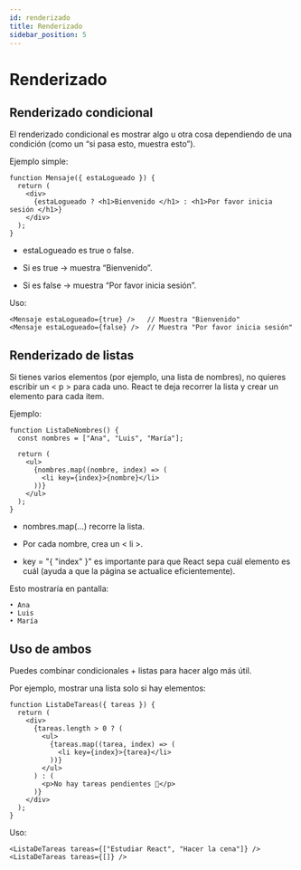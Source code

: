 ```yaml
---
id: renderizado
title: Renderizado
sidebar_position: 5
---
```


# Renderizado

## Renderizado condicional

El renderizado condicional es mostrar algo u otra cosa dependiendo de una condición (como un “si pasa esto, muestra esto”).

Ejemplo simple:

```
function Mensaje({ estaLogueado }) {
  return (
    <div>
      {estaLogueado ? <h1>Bienvenido </h1> : <h1>Por favor inicia sesión </h1>}
    </div>
  );
}
```

- estaLogueado es true o false.

- Si es true → muestra “Bienvenido”.

- Si es false → muestra “Por favor inicia sesión”.

Uso:
```
<Mensaje estaLogueado={true} />   // Muestra "Bienvenido"
<Mensaje estaLogueado={false} />  // Muestra "Por favor inicia sesión"

```

## Renderizado de listas

Si tienes varios elementos (por ejemplo, una lista de nombres), no quieres escribir un < p > para cada uno.
React te deja recorrer la lista y crear un elemento para cada item.

Ejemplo:

```
function ListaDeNombres() {
  const nombres = ["Ana", "Luis", "María"];

  return (
    <ul>
      {nombres.map((nombre, index) => (
        <li key={index}>{nombre}</li>
      ))}
    </ul>
  );
}
```

- nombres.map(...) recorre la lista.

- Por cada nombre, crea un < li >.

- key =  "{ "index" }" es importante para que React sepa cuál elemento es cuál (ayuda a que la página se actualice eficientemente).

Esto mostraría en pantalla:

```
• Ana
• Luis
• María
```

## Uso de ambos

Puedes combinar condicionales + listas para hacer algo más útil.

Por ejemplo, mostrar una lista solo si hay elementos:

```
function ListaDeTareas({ tareas }) {
  return (
    <div>
      {tareas.length > 0 ? (
        <ul>
          {tareas.map((tarea, index) => (
            <li key={index}>{tarea}</li>
          ))}
        </ul>
      ) : (
        <p>No hay tareas pendientes 🎉</p>
      )}
    </div>
  );
}
```

Uso:

```
<ListaDeTareas tareas={["Estudiar React", "Hacer la cena"]} />
<ListaDeTareas tareas={[]} />
```

